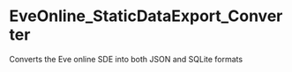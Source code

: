 # EveOnline_StaticDataExport_Converter
 Converts the Eve online SDE into both JSON and SQLite formats

